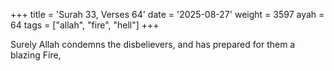 +++
title = 'Surah 33, Verses 64'
date = '2025-08-27'
weight = 3597
ayah = 64
tags = ["allah", "fire", "hell"]
+++

Surely Allah condemns the disbelievers, and has prepared for them a blazing Fire,